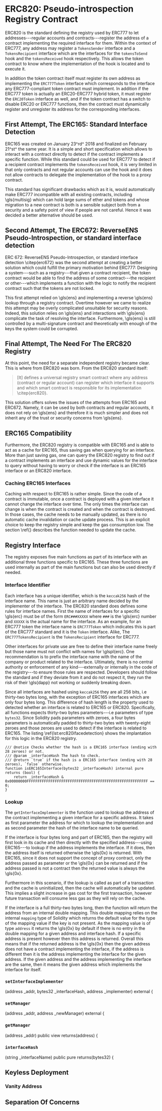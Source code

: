 # ERC820: Pseudo-introspection Registry Contract

ERC820 is the standard defining the registry used by ERC777 to let addresses---regular accounts and contracts---register the address of a contract implementing the required interface for them. Within the context of ERC777, any address may register a `TokensSender` interface and a `TokensRecipient` interface which are the interfaces for the `tokensToSend` hook and the `tokensReceived` hook respectively. This allows the token contract to know where the implementation of the hook is located and to execute it.

In addition the token contract itself must register its own address as implementing the `ERC777Token` interface which corresponds to the interface any ERC777-compliant token contract must implement. In addition if the ERC777 token is actually an ERC20-ERC777 hybrid token, it must register the `ERC20Token` interface as well, and if the token contract has a switch to disable ERC20 or ERC777 functions, then the contract must dynamically register and unregister its address for the corresponding interfaces.

## First Attempt, The ERC165: Standard Interface Detection

ERC165 was created on January 23^rd^ 2018 and finalized on February 21^st^ the same year. It is a simple and short specification which allows to interact with a contract directly to detect if the contract implements a specific function. While this standard could be used for ERC777 to detect if a recipient contract implements the `tokensReceived` hook, it is very limited in that only contracts and not regular accounts can use the hook and it does not allow contracts to delegate the implementation of the hook to a proxy contract.

This standard has significant drawbacks which as it is, would automatically make ERC777 incompatible with all existing contracts, including \gls{multisig} which can hold large sums of ether and tokens and whose migration to a new contract is both is a sensible subject both from a security and a safety point of view if people are not careful. Hence it was decided a better alternative should be used.

## Second Attempt, The ERC672: ReverseENS Pseudo-Introspection, or standard interface detection

ERC 672: ReverseENS Pseudo-Introspection, or standard interface detection \citep{erc672} was the second attempt at creating a better solution which could fulfill the primary motivation behind ERC777: Designing a system---such as a registry---that given a contract recipient, the token contract would be able to find the address of some contract---the recipient or other---which implements a function with the logic to notify the recipient contract such that the tokens are not locked.

This first attempt relied on \gls{ens} and implementing a reverse \gls{ens} lookup through a registry contract. Overtime however we came to realize this attempt may be overly complicated unsuitable for security reasons. Indeed, this solution relies on \gls{ens} and interactions with \gls{ens} complicate the task of resolving the interface. Furthermore, \gls{ens} is still controlled by a multi-signature contract and theoretically with enough of the keys the system could be corrupted.

## Final Attempt, The Need For The ERC820 Registry

At this point, the need for a separate independent registry became clear. This is where from ERC820 was born. From the ERC820 standard itself:

> [It] defines a universal registry smart contract where any address (contract or regular account) can register which interface it supports and which smart contract is responsible for its implementation \citep{erc820}.

This solution offers solves the issues of the attempts from ERC165 and ERC672. Namely, it can be used by both contracts and regular accounts, it does not rely on \gls{ens} and therefore it is much simpler and does not inherit any of the trust or security concerns from \gls{ens}.

## ERC165 Compatibility

Furthermore, the ERC820 registry is compatible with ERC165 and is able to act as a cache for ERC165, thus saving gas when querying for an interface. More than just saving gas, one can query the ERC820 registry to find out if a contract implements an interface and use dynamic values for the interface to query without having to worry or check if the interface is an ERC165 interface or an ERC820 interface.

### Caching ERC165 Interfaces

Caching with respect to ERC165 is rather simple. Since the code of a contract is immutable, once a contract is deployed with a given interface it cannot change the interface over time. The only times the interface can change is when the contract is created and when the contract is destroyed. In those cases, the cache needs to be manually updated, as there is no automatic cache invalidation or cache update process. This is an explicit choice to keep the registry simple and keep the gas consumption low. The section \ref{} describes the function needed to update the cache.

## Registry Interface

The registry exposes five main functions as part of its interface with an additional three functions specific to ERC165. These three functions are used internally as part of the main functions but can also be used directly if needed.

### Interface Identifier

Each interface has a unique identifier, which is the `keccak256` hash of the interface name. This name is just an arbitrary name decided by the implementer of the interface. The ERC820 standard does defines some rules for interface names. First the name of interfaces for a specific \gls{erc} must be of the form `ERC###XXXXX` where `###` is the \gls{erc} number and `XXXXX` is the actual name for the interface. As an example, for an ERC777 token the interface name is `ERC777Token` which indicates this is part of the ERC777 standard and it is the `Token` interface. Alike, The `ERC777TokensRecipient` is the `TokensRecipient` interface for ERC777.

Other interfaces for private use are free to define their interface name freely but those name must not conflict with names for \glspl{erc}. One recommendation is to prefix the interface name with the name of the company or product related to the interface. Ultimately, there is no central authority or enforcement of any kind---externally or internally in the code of the registry---to ensure those rules are respected. Developers should follow the standard and if they deviate from it and do not respect it, they run the risk of their \gls{dapp} not working or suddenly breaking down.

Since all interfaces are hashed using `keccak256` they are all 256 bits, i.e thirty-two bytes long, with the exception of ERC165 interfaces which are only four bytes long. This difference of hash length is the property used to detected whether an interface is related to ERC165 or ERC820. Specifically, all functions expects thirty-two bytes parameters---i.e parameters of type `bytes32`. Since Solidity pads parameters with zeroes, a four bytes parameters is automatically padded to thirty-two bytes with twenty-eight zeroes and those zeroes are used to detect if the interface is related to ERC165. The listing \ref{lst:erc820ifacedetection} shows the implantation for this logic in the ERC820 registry.

```{caption="The logic use to detect if an interface is related to ERC820 or ERC165 in the ERC820 registry." label="lst:erc820ifacedetection" language=solidity}
/// @notice Checks whether the hash is a ERC165 interface (ending with 28 zeroes) or not.
/// @param _interfaceHash The hash to check.
/// @return `true` if the hash is a ERC165 interface (ending with 28 zeroes), `false` otherwise.
function isERC165Interface(bytes32 _interfaceHash) internal pure returns (bool) {
    return _interfaceHash & 0x00000000FFFFFFFFFFFFFFFFFFFFFFFFFFFFFFFFFFFFFFFFFFFFFFFFFFFFFFFF == 0;
}
```

### Lookup

The `getInterfaceImplementer` is the function used to lookup the address of the contract implementing a given interface for a specific address. It takes as first parameter the address for which to lookup the implementation and as second parameter the hash of the interface name to be queried.

If the interface is four bytes long and part of ERC165, then the registry will first look in its cache and then directly with the specified address---using ERC165---to lookup if the address implements the interface. If it does, then the address itself is returned otherwise the \gls{0x} is returned. With ERC165, since it does not support the concept of proxy contract, only the address passed as parameter or the \gls{0x} can be returned and if the address passed is not a contract then the returned value is always the \gls{0x}.

Furthermore in this scenario, if the lookup is called as part of a transaction and the cache is uninitialized, then the cache will automatically be updated. This implies a slight increase in gas cost for the first transaction, however future transaction will consume less gas as they will rely on the cache.

If the interface is a full thirty-two bytes long, then the function will return the address from an internal double mapping. This double mapping relies on the internal `mapping` type of Solidity which returns the default value for the type of the mapping value if the key is not present. As the mapping value is of type `address` it returns the \gls{0x} by default if there is no entry in the double mapping for a given address and interface hash. If a specific address is present however then this address is returned. Overall this means that if the returned address is the \gls{0x} then the given address does not have a contract implementing the interface, if the address is different then it is the address implementing the interface for the given address. If the given address and the address implementing the interface are the same, then it means the given address which implements the interface for itself.

### `setInterfaceImplementer`

(address _addr, bytes32 _interfaceHash, address _implementer) external {

### `setManager`

(address _addr, address _newManager) external {

### `getManager`

(address _addr) public view returns(address) {

### `interfaceHash`

(string _interfaceName) public pure returns(bytes32) {



## Keyless Deployment

### Vanity Address

## Separation Of Concerns
